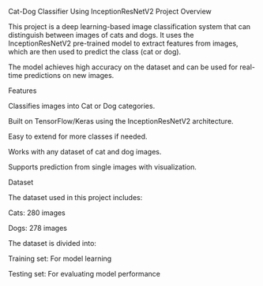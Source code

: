 Cat-Dog Classifier Using InceptionResNetV2
Project Overview

This project is a deep learning-based image classification system that can distinguish between images of cats and dogs. It uses the InceptionResNetV2 pre-trained model to extract features from images, which are then used to predict the class (cat or dog).

The model achieves high accuracy on the dataset and can be used for real-time predictions on new images.

Features

Classifies images into Cat or Dog categories.

Built on TensorFlow/Keras using the InceptionResNetV2 architecture.

Easy to extend for more classes if needed.

Works with any dataset of cat and dog images.

Supports prediction from single images with visualization.

Dataset

The dataset used in this project includes:

Cats: 280 images

Dogs: 278 images

The dataset is divided into:

Training set: For model learning

Testing set: For evaluating model performance
